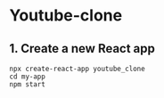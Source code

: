 # Youtube-clone
## 1. Create a new React app
```
npx create-react-app youtube_clone
cd my-app
npm start
```
